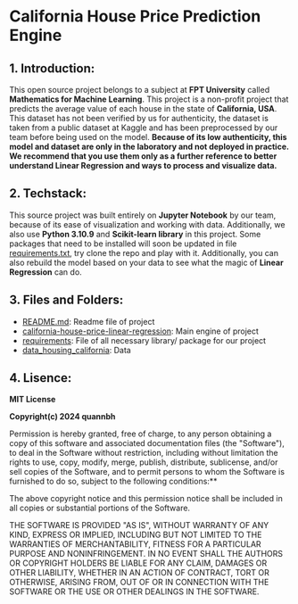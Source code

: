 # California House Price Prediction Engine


## 1. Introduction:
This open source project belongs to a subject at **FPT University** called **Mathematics for Machine Learning**. This project is a non-profit project that predicts the average value of each house in the state of **California, USA**. This dataset has not been verified by us for authenticity, the dataset is taken from a public dataset at Kaggle and has been preprocessed by our team before being used on the model. **Because of its low authenticity, this model and dataset are only in the laboratory and not deployed in practice. We recommend that you use them only as a further reference to better understand Linear Regression and ways to process and visualize data.**

## 2. Techstack:
This source project was built entirely on **Jupyter Notebook** by our team, because of its ease of visualization and working with data. Additionally, we also use **Python 3.10.9** and **Scikit-learn library** in this project. Some packages that need to be installed will soon be updated in file [requirements.txt](requirements.txt), try clone the repo and play with it. Additionally, you can also rebuild the model based on your data to see what the magic of **Linear Regression** can do.

## 3. Files and Folders: 
- [README.md](/README.md): Readme file of project
- [california-house-price-linear-regression](/california-house-price-linear-regression.ipynb): Main engine of project
- [requirements](/requirements.txt): File of all necessary library/ package  for our project
- [data_housing_california](data_housing_california.csv): Data

## 4. Lisence:
**MIT License**

**Copyright(c) 2024 quannbh**

Permission is hereby granted, free of charge, to any person obtaining a copy of this software and associated documentation files (the "Software"), to deal in the Software without restriction, including without limitation the rights to use, copy, modify, merge, publish, distribute, sublicense, and/or sell copies of the Software, and to permit persons to whom the Software is furnished to do so, subject to the following conditions:**

The above copyright notice and this permission notice shall be included in all
copies or substantial portions of the Software.

THE SOFTWARE IS PROVIDED "AS IS", WITHOUT WARRANTY OF ANY KIND, EXPRESS OR
IMPLIED, INCLUDING BUT NOT LIMITED TO THE WARRANTIES OF MERCHANTABILITY,
FITNESS FOR A PARTICULAR PURPOSE AND NONINFRINGEMENT. IN NO EVENT SHALL THE
AUTHORS OR COPYRIGHT HOLDERS BE LIABLE FOR ANY CLAIM, DAMAGES OR OTHER
LIABILITY, WHETHER IN AN ACTION OF CONTRACT, TORT OR OTHERWISE, ARISING FROM,
OUT OF OR IN CONNECTION WITH THE SOFTWARE OR THE USE OR OTHER DEALINGS IN THE
SOFTWARE.
